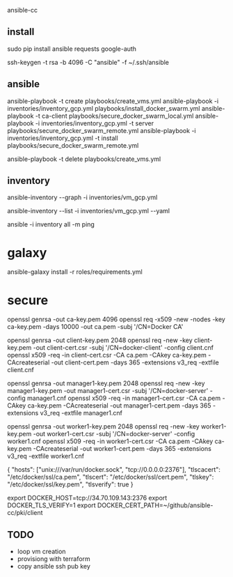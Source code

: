 ansible-cc

## install

sudo pip install ansible requests google-auth

ssh-keygen -t rsa -b 4096 -C "ansible" -f ~/.ssh/ansible

## ansible

ansible-playbook -t create playbooks/create_vms.yml
ansible-playbook -i inventories/inventory_gcp.yml playbooks/install_docker_swarm.yml
ansible-playbook -t ca-client playbooks/secure_docker_swarm_local.yml
ansible-playbook -i inventories/inventory_gcp.yml -t server playbooks/secure_docker_swarm_remote.yml
ansible-playbook -i inventories/inventory_gcp.yml -t install playbooks/secure_docker_swarm_remote.yml

ansible-playbook -t delete playbooks/create_vms.yml

## inventory

ansible-inventory --graph -i inventories/vm_gcp.yml

ansible-inventory --list -i inventories/vm_gcp.yml --yaml

ansible -i inventory all -m ping

# galaxy

ansible-galaxy install -r roles/requirements.yml

# secure

openssl genrsa -out ca-key.pem 4096
openssl req -x509 -new -nodes -key ca-key.pem -days 10000 -out ca.pem -subj '/CN=Docker CA'

openssl genrsa -out client-key.pem 2048
openssl req -new -key client-key.pem -out client-cert.csr -subj '/CN=docker-client' -config client.cnf
openssl x509 -req -in client-cert.csr -CA ca.pem -CAkey ca-key.pem -CAcreateserial -out client-cert.pem -days 365 -extensions v3_req -extfile client.cnf

openssl genrsa -out manager1-key.pem 2048
openssl req -new -key manager1-key.pem -out manager1-cert.csr -subj '/CN=docker-server' -config manager1.cnf
openssl x509 -req -in manager1-cert.csr -CA ca.pem -CAkey ca-key.pem -CAcreateserial -out manager1-cert.pem -days 365 -extensions v3_req -extfile manager1.cnf

openssl genrsa -out worker1-key.pem 2048
openssl req -new -key worker1-key.pem -out worker1-cert.csr -subj '/CN=docker-server' -config worker1.cnf
openssl x509 -req -in worker1-cert.csr -CA ca.pem -CAkey ca-key.pem -CAcreateserial -out worker1-cert.pem -days 365 -extensions v3_req -extfile worker1.cnf

{
    "hosts": ["unix:///var/run/docker.sock", "tcp://0.0.0.0:2376"],
    "tlscacert": "/etc/docker/ssl/ca.pem",
    "tlscert": "/etc/docker/ssl/cert.pem",
    "tlskey": "/etc/docker/ssl/key.pem",
    "tlsverify": true
}

export DOCKER_HOST=tcp://34.70.109.143:2376
export DOCKER_TLS_VERIFY=1
export DOCKER_CERT_PATH=~/github/ansible-cc/pki/client

## TODO
- loop vm creation
- provisiong with terraform
- copy ansible ssh pub key
